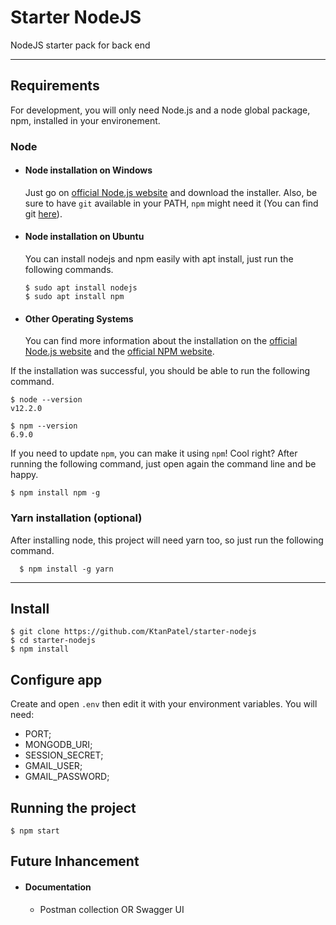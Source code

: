 # Starter NodeJS

NodeJS starter pack for back end

---
## Requirements

For development, you will only need Node.js and a node global package, npm, installed in your environement.

### Node
- #### Node installation on Windows

  Just go on [official Node.js website](https://nodejs.org/) and download the installer.
Also, be sure to have `git` available in your PATH, `npm` might need it (You can find git [here](https://git-scm.com/)).

- #### Node installation on Ubuntu

  You can install nodejs and npm easily with apt install, just run the following commands.

      $ sudo apt install nodejs
      $ sudo apt install npm

- #### Other Operating Systems
  You can find more information about the installation on the [official Node.js website](https://nodejs.org/) and the [official NPM website](https://npmjs.org/).

If the installation was successful, you should be able to run the following command.

    $ node --version
    v12.2.0

    $ npm --version
    6.9.0

If you need to update `npm`, you can make it using `npm`! Cool right? After running the following command, just open again the command line and be happy.

    $ npm install npm -g

###
### Yarn installation (optional)
  After installing node, this project will need yarn too, so just run the following command.

      $ npm install -g yarn

---

## Install

    $ git clone https://github.com/KtanPatel/starter-nodejs
    $ cd starter-nodejs
    $ npm install

## Configure app

Create and open `.env` then edit it with your environment variables. You will need:

- PORT;
- MONGODB_URI;
- SESSION_SECRET;
- GMAIL_USER;
- GMAIL_PASSWORD;

## Running the project

    $ npm start

## Future Inhancement

- #### Documentation

    - Postman collection OR Swagger UI
